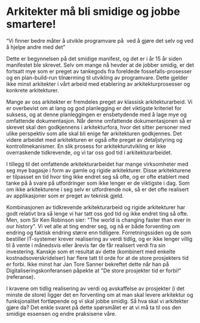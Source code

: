 # Arkitekter må bli smidige og jobbe smartere!

“Vi finner bedre måter å utvikle programvare på 
ved å gjøre det selv og ved å hjelpe andre med det”

Dette er begynnelsen på det smidige manifest, og det er i år 15 år siden manifestet ble skrevet. Selv om mange nå hevder at de jobber smidig, er det fortsatt mye som er preget av tankegods fra foreldede fossefalls-prosesser og en plan-build-run tilnærming til utvikling av programvare. Dette gjelder ikke minst arkitekter i vårt arbeid med etablering av arkitekturprosesser og konkrete arkitekturer.


Mange av oss arkitekter er fremdeles preget av klassisk arkitekturarbeid. Vi er overbevist om at lang og god planlegging er det viktigste kriteriet for suksess, og at denne planleggingen er ensbetydende med å lage mye og omfattende dokumentasjon. Når denne omfattende dokumentasjonen så er skrevet skal den godkjennens i arkitekturfora, hvor det sitter personer med ulike perspektiv som alle skal bli enige før arkitekturen godkjennes. Det videre arbeidet med arkitekturen er også ofte preget av detaljstyring og kontrollmekanismer. En slik prosess for arkitekturutvikling er ikke overraskende tidkrevende, og vi tar oss god tid i arkitekturarbeidet.

I tillegg til det omfattende arkitekturarbeidet har mange virksomheter med seg mye bagasje i form av gamle og rigide arkitekturer. Disse arkitekturene er tilpasset en tid hvor ting ikke endret seg så ofte, og er ofte etablert med tanke på å svare på utfordringer som ikke lenger er de viktigste i dag. Som om ikke arkitekturene i seg selv er utfordrende nok, så er det ofte realisert av applikasjoner som er preget av teknisk gjeld.

Kombinasjonen av tidkrevende arkitekturarbeid og rigide arkitekturer har godt relativt bra så lenge vi har tatt oss god tid og ikke endret ting så ofte. Men, som Sir Ken Robinson sier: "The world is changing faster than ever in our history". Vi vet alle at ting endrer seg, og nå er både forventing om endring og faktisk endring større enn tidligere. Forretningssiden og de som bestiller IT-systemer krever realisering av verdi tidlig, og er ikke lenger villig til å vente i månedsvis eller årevis før de får realisert verdi fra sin investering. Kanskje som et resultat av dette (kombinert med enkelte kostnadsoverskridelser) har flere tatt til orde for at de store prosjekters tid er forbi. Ikke minst har Jan Tore Sanner bekreftet dette når han på Digitaliseringskonferansen påpekte at "De store prosjekter tid er forbi!" (referanse).

 I kravene om tidlig realisering av verdi og avskaffelse av prosjekter (i det minste de store) ligger det en forventing om at man skal levere arkitektur og funksjonalitet fortløpende og vi skal jobbe smidig. Så hva skal vi arkitekter gjøre da? Det enkle svaret på dette spørsmålet er at vi må ta til oss den smidige essensen og endre praksisene våre.

 ##
